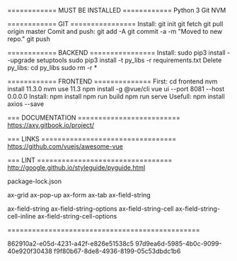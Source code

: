 ============ MUST BE INSTALLED ============
    Python 3
    Git
    NVM


============ GIT ================
Install:
    git init
    git fetch
    git pull origin master
Comit and push:
    git add -A
    git commit -a -m "Moved to new repo."
    git push

============ BACKEND ================
Install:
    sudo pip3 install --upgrade setuptools
    sudo pip3 install -t py_libs -r requirements.txt
Delete py_libs:
    cd py_libs
    sudo rm -r *



============ FRONTEND ==============
First:
    cd frontend
    nvm install 11.3.0
    nvm use 11.3
    npm install -g @vue/cli
    vue ui --port 8081 --host 0.0.0.0
Install:
    npm install
    npm run build
    npm run serve
Usefull:
    npm install axios --save
    
=== DOCUMENTATION =========================
https://axy.gitbook.io/project/

    
=== LINKS =================================
https://github.com/vuejs/awesome-vue


=== LINT =================================
http://google.github.io/styleguide/pyguide.html



package-lock.json



<ax-grid settings="" >
    <ax-field-string-grid-cell settings="" />
    <ax-field-int-grid-cell />
    <ax-field-datetime-grid-cell />
</ax-grid>


<ax-form>
    <ax-field-string />
    <ax-field-int />
    <ax-field-datetime />
</ax-form>


ax-grid
    ax-pop-up
        ax-form
            ax-tab
                ax-field-string
                
                
                
ax-field-string
ax-field-string-options
ax-field-string-cell
ax-field-string-cell-inline
ax-field-string-cell-options

    
===============================================


862910a2-e05d-4231-a42f-e826e51538c5
97d9ea6d-5985-4b0c-9099-40e920f30438
f9f80b67-8de8-4936-8199-05c53dbdc1b6